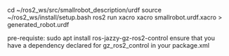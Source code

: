 cd ~/ros2_ws/src/smallrobot_description/urdf
source ~/ros2_ws/install/setup.bash
ros2 run xacro xacro smallrobot.urdf.xacro > generated_robot.urdf


pre-requiste:
    sudo apt install ros-jazzy-gz-ros2-control
    ensure that you have a dependency declared for gz_ros2_control in your package.xml